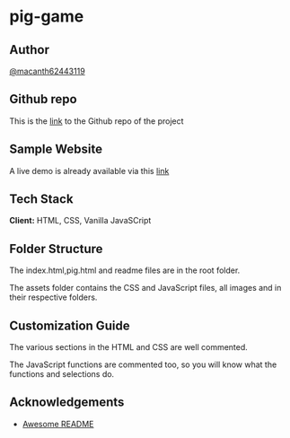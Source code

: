 # pig-game
## Author

[@macanth62443119](https://www.twitter.com/macanth62443119)

## Github repo

This is the [link](https://github.com/mac-anthony/pig-game) to the Github repo of the project

## Sample Website

A live demo is already available via this [link](https://mac-anthony.github.io/pig-game/)

## Tech Stack

**Client:** HTML, CSS, Vanilla JavaSCript

## Folder Structure

The index.html,pig.html and readme files are in the root folder.

The assets folder contains the CSS and JavaScript files, all images and in their respective folders.

## Customization Guide

The various sections in the HTML and CSS are well commented.

The JavaScript functions are commented too, so you will know what the functions and selections do.

## Acknowledgements

- [Awesome README](https://github.com/matiassingers/awesome-readme)